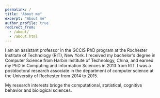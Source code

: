```yaml
---
permalink: /
title: "About me"
excerpt: "About me"
author_profile: true
redirect_from: 
  - /about/
  - /about.html
---
```


I am an assistant professor in the GCCIS PhD program at the Rochester Institute of Technology (RIT), New York. I received my bachelor's degree in Computer Science from Harbin Institute of Technology, China, and earned my PhD in Computing and Information Sciences in 2013 from RIT. I was a postdoctoral research associate in the department of computer science at the University of Rochester from 2014 to 2015. 

My research interests bridge the computational, statistical, cognitive behavior and biological sciences.  
